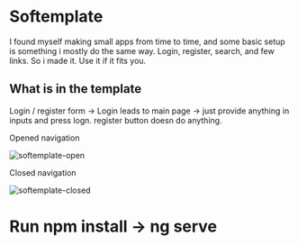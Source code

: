 # Softemplate

I found myself making small apps from time to time, and some basic setup is something i mostly do the same way. 
Login, register, search, and few links. So i made it. Use it if it fits you.

## What is in the template
Login / register form -> Login leads to main page -> just provide anything in inputs and press logn.
register button doesn do anything.

Opened navigation


![softemplate-open](https://user-images.githubusercontent.com/58387889/113394052-e1a58d00-9397-11eb-82f2-efb609ea65a9.png)


Closed navigation

![softemplate-closed](https://user-images.githubusercontent.com/58387889/113394099-f4b85d00-9397-11eb-90d8-1a004d5b3cd7.png)




# Run npm install -> ng serve
